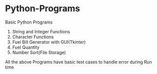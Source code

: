# Python-Programs
Basic Python Programs
1. String and Integer Functions
2. Character Functions
3. Fuel Bill Generator with GUI(Tkinter)
4. Fuel Quantity
5. Number Sort(File Storage)

All the above Programs have basic test cases to handle error during Run time
